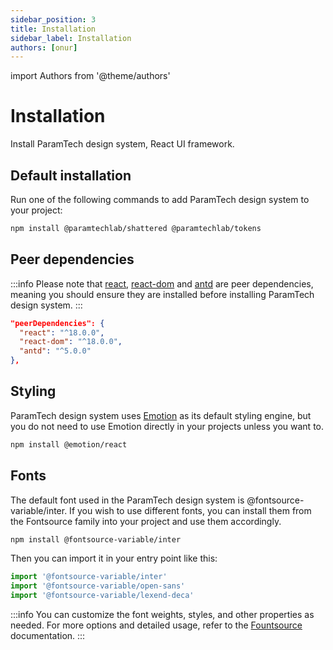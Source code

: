 ```yaml
---
sidebar_position: 3
title: Installation
sidebar_label: Installation
authors: [onur]
---
```


import Authors from '@theme/authors'

# Installation

<Authors frontMatter={frontMatter} />

<p class="description">Install ParamTech design system, React UI framework.</p>

## Default installation

Run one of the following commands to add ParamTech design system to your project:

```bash npm2yarn
npm install @paramtechlab/shattered @paramtechlab/tokens
```

## Peer dependencies

:::info
Please note that [react](https://www.npmjs.com/package/react), [react-dom](https://www.npmjs.com/package/react-dom) and [antd](https://www.npmjs.com/package/antd)  are peer dependencies, meaning you should ensure they are installed before installing ParamTech design system.
:::

```json
"peerDependencies": {
  "react": "^18.0.0",
  "react-dom": "^18.0.0",
  "antd": "^5.0.0"
},
```

## Styling

ParamTech design system uses [Emotion](https://emotion.sh/docs/introduction) as its default styling engine, but you do not need to use Emotion directly in your projects unless you want to.

```bash npm2yarn
npm install @emotion/react
```

## Fonts

The default font used in the ParamTech design system is @fontsource-variable/inter. If you wish to use different fonts, you can install them from the Fontsource family into your project and use them accordingly.

```bash npm2yarn
npm install @fontsource-variable/inter
```

Then you can import it in your entry point like this:
```jsx
import '@fontsource-variable/inter'
import '@fontsource-variable/open-sans'
import '@fontsource-variable/lexend-deca'
```

:::info
You can customize the font weights, styles, and other properties as needed. For more options and detailed usage, refer to the [Fountsource](https://fontsource.org/) documentation.
:::


